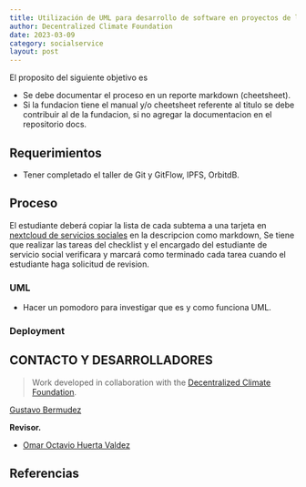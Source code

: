 ```yaml
---
title: Utilización de UML para desarrollo de software en proyectos de la Fundación.
author: Decentralized Climate Foundation
date: 2023-03-09
category: socialservice
layout: post
---
```


El proposito del siguiente objetivo es

* Se debe documentar el proceso en un reporte markdown (cheetsheet).
* Si la fundacion tiene el manual  y/o cheetsheet referente al titulo se debe contribuir al de la fundacion, si no agregar la documentacion en el repositorio docs.


## Requerimientos

* Tener completado el taller de Git y GitFlow, IPFS, OrbitdB.

## Proceso

El estudiante deberá copiar la lista de cada subtema a una tarjeta en [nextcloud de servicios sociales](https://nextcloud.neetsec.com/index.php/apps/deck/#/board/10) en la descripcion como markdown, Se tiene que realizar las tareas del checklist y el encargado del estudiante de servicio social verificara y marcará como terminado cada tarea cuando el estudiante haga solicitud de revision.


### UML

* Hacer un pomodoro para investigar que es y como funciona UML.

### Deployment


## CONTACTO Y DESARROLLADORES
> Work developed in collaboration with the [Decentralized Climate Foundation](https://decentralizedclimate.org).

[Gustavo Bermudez](nizaries44@gmail.com)

**Revisor.**

- [Omar Octavio Huerta Valdez](mailto:ohuerta@decentralizedclimate.org)

## Referencias


